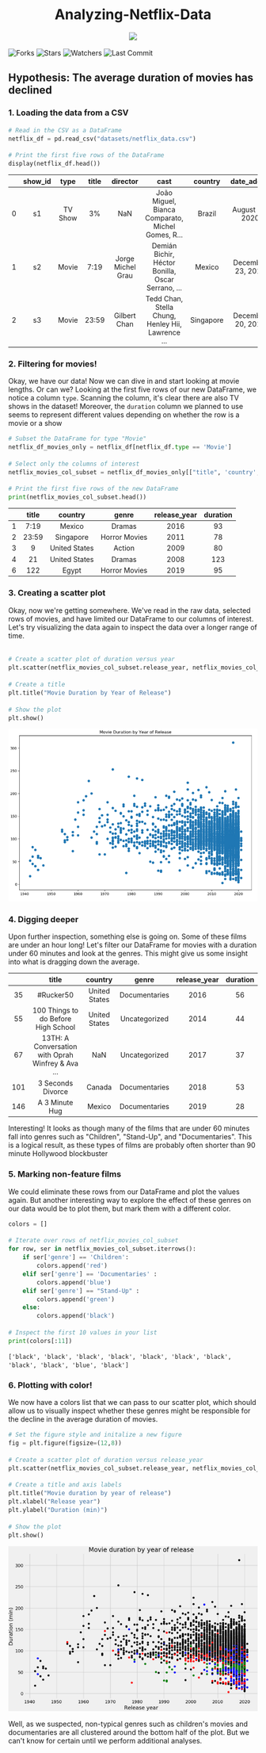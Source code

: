 <h1 align="center">Analyzing-Netflix-Data</h1>

<p align="center">
  <img src="https://upload.wikimedia.org/wikipedia/commons/0/08/Netflix_2015_logo.svg"/>
</p>

![Forks](https://img.shields.io/github/forks/shukkkur/Analyzing-Netflix-Data.svg)
![Stars](https://img.shields.io/github/stars/shukkkur/Analyzing-Netflix-Data.svg)
![Watchers](https://img.shields.io/github/watchers/shukkkur/Analyzing-Netflix-Data.svg)
![Last Commit](https://img.shields.io/github/last-commit/shukkkur/Analyzing-Netflix-Data.svg) 

<h2>Hypothesis: The average duration of movies has declined </h2>

<h3>1. Loading the data from a CSV</h3>

```python
# Read in the CSV as a DataFrame
netflix_df = pd.read_csv("datasets/netflix_data.csv")

# Print the first five rows of the DataFrame
display(netflix_df.head())
```

|   | show_id |   type  | title |      director     |                        cast                       |    country    |     date_added    | release_year | duration |                    description                    |       genre      |
|:-:|:-------:|:-------:|:-----:|:-----------------:|:-------------------------------------------------:|:-------------:|:-----------------:|:------------:|:--------:|:-------------------------------------------------:|:----------------:|
| 0 | s1      | TV Show | 3%    | NaN               | João Miguel, Bianca Comparato, Michel Gomes, R... | Brazil        | August 14, 2020   | 2020         | 4        | In a future where the elite inhabit an island ... | International TV |
| 1 | s2      | Movie   | 7:19  | Jorge Michel Grau | Demián Bichir, Héctor Bonilla, Oscar Serrano, ... | Mexico        | December 23, 2016 | 2016         | 93       | After a devastating earthquake hits Mexico Cit... | Dramas           |
| 2 | s3      | Movie   | 23:59 | Gilbert Chan      | Tedd Chan, Stella Chung, Henley Hii, Lawrence ... | Singapore     | December 20, 2018 | 2011         | 78       | When an army recruit is found dead, his fellow... | Horror Movies    |

<h3>2. Filtering for movies!</h3>
<p>Okay, we have our data! Now we can dive in and start looking at movie lengths. Or can we? Looking at the first five rows of our new DataFrame, we notice a column <code>type</code>. Scanning the column, it's clear there are also TV shows in the dataset! Moreover, the <code>duration</code> column we planned to use seems to represent different values depending on whether the row is a movie or a show</p>

```python
# Subset the DataFrame for type "Movie"
netflix_df_movies_only = netflix_df[netflix_df.type == 'Movie']

# Select only the columns of interest
netflix_movies_col_subset = netflix_df_movies_only[["title", 'country', 'genre', 'release_year','duration']]

# Print the first five rows of the new DataFrame
print(netflix_movies_col_subset.head())
```
|   | title |    country    |     genre     | release_year | duration |
|:-:|:-----:|:-------------:|:-------------:|:------------:|:--------:|
| 1 | 7:19  | Mexico        | Dramas        | 2016         | 93       |
| 2 | 23:59 | Singapore     | Horror Movies | 2011         | 78       |
| 3 | 9     | United States | Action        | 2009         | 80       |
| 4 | 21    | United States | Dramas        | 2008         | 123      |
| 6 | 122   | Egypt         | Horror Movies | 2019         | 95       |

<h3>3. Creating a scatter plot</h3>
<p>Okay, now we're getting somewhere. We've read in the raw data, selected rows of movies, and have limited our DataFrame to our columns of interest. Let's try visualizing the data again to inspect the data over a longer range of time.</p>

```python

# Create a scatter plot of duration versus year
plt.scatter(netflix_movies_col_subset.release_year, netflix_movies_col_subset.duration)

# Create a title
plt.title("Movie Duration by Year of Release")

# Show the plot
plt.show()
```

<p align="center">
  <img src="https://github.com/shukkkur/Analyzing-Netflix-Data/blob/4994953bc3f83d801208b17f1c8edd9f8c14bf94/datasets/img1.png"/>
</p>

<h3>4. Digging deeper </h3>
<p>Upon further inspection, something else is going on. Some of these films are under an hour long! Let's filter our DataFrame for movies with a duration under 60 minutes and look at the genres. This might give us some insight into what is dragging down the average.</p>

|     |                       title                       |    country    |     genre     | release_year | duration |
|:---:|:-------------------------------------------------:|:-------------:|:-------------:|:------------:|:--------:|
|  35 | #Rucker50                                         | United States | Documentaries | 2016         | 56       |
|  55 | 100 Things to do Before High School               | United States | Uncategorized | 2014         | 44       |
|  67 | 13TH: A Conversation with Oprah Winfrey & Ava ... | NaN           | Uncategorized | 2017         | 37       |
| 101 | 3 Seconds Divorce                                 | Canada        | Documentaries | 2018         | 53       |
| 146 | A 3 Minute Hug                                    | Mexico        | Documentaries | 2019         | 28       |

<p>Interesting! It looks as though many of the films that are under 60 minutes fall into genres such as "Children", "Stand-Up", and "Documentaries". This is a logical result, as these types of films are probably often shorter than 90 minute Hollywood blockbuster</p>

<h3>5. Marking non-feature films</h3>
<p>We could eliminate these rows from our DataFrame and plot the values again. But another interesting way to explore the effect of these genres on our data would be to plot them, but mark them with a different color.</p>

```python
colors = []

# Iterate over rows of netflix_movies_col_subset
for row, ser in netflix_movies_col_subset.iterrows():
    if ser['genre'] == 'Children':
        colors.append('red')
    elif ser['genre'] == 'Documentaries' :
        colors.append('blue')
    elif ser['genre'] == "Stand-Up" :
        colors.append('green')
    else:
        colors.append('black')
        
# Inspect the first 10 values in your list        
print(colors[:11])
```
<code>['black', 'black', 'black', 'black', 'black', 'black', 'black', 'black', 'black', 'blue', 'black']</code>

<h3>6. Plotting with color! </h3>
<p>We now have a colors list that we can pass to our scatter plot, which should allow us to visually inspect whether these genres might be responsible for the decline in the average duration of movies.</p>

```python
# Set the figure style and initalize a new figure
fig = plt.figure(figsize=(12,8))

# Create a scatter plot of duration versus release_year
plt.scatter(netflix_movies_col_subset.release_year, netflix_movies_col_subset.duration, c=colors)

# Create a title and axis labels
plt.title("Movie duration by year of release")
plt.xlabel("Release year")
plt.ylabel("Duration (min)")

# Show the plot
plt.show()
```
<p align="center">
  <img src="https://github.com/shukkkur/Analyzing-Netflix-Data/blob/8223149cc735de97f0ec57be7679095f739d390c/datasets/img2.png"/>
</p>

<p>Well, as we suspected, non-typical genres such as children's movies and documentaries are all clustered around the bottom half of the plot. But we can't know for certain until we perform additional analyses.</p>
